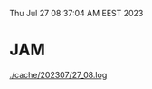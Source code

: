 Thu Jul 27 08:37:04 AM EEST 2023
# JAM
<a href='./cache/202307/27_08.log'>./cache/202307/27_08.log</a>
